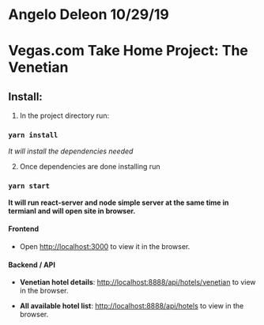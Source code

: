 # Angelo Deleon 10/29/19

# Vegas.com Take Home Project: The Venetian

## Install:

1. In the project directory run:

### `yarn install`

_It will install the dependencies needed_

2. Once dependencies are done installing run

### `yarn start`

**It will run react-server and node simple server at the same time in termianl and will open site in browser.**

#### Frontend

- Open [http://localhost:3000](http://localhost:3000) to view it in the browser.

#### Backend / API

- **Venetian hotel details**: [http://localhost:8888/api/hotels/venetian](http://localhost:8888/api/hotels/venetian) to view in the browser.

- **All available hotel list**: [http://localhost:8888/api/hotels](http://localhost:8888/api/hotels) to view in the browser.
